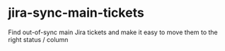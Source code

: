 # jira-sync-main-tickets
Find out-of-sync main Jira tickets and make it easy to move them to the right status / column
